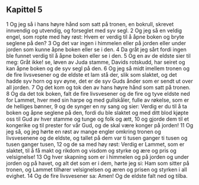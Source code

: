 ## Kapittel 5

1 Og jeg så i hans høyre hånd som satt på tronen, en bokrull, skrevet innvendig og utvendig, og forseglet med syv segl.
2 Og jeg så en veldig engel, som ropte med høy røst: Hvem er verdig til å åpne boken og bryte seglene på den?
3 Og det var ingen i himmelen eller på jorden eller under jorden som kunne åpne boken eller se i den.
4 Da gråt jeg sårt fordi ingen ble funnet verdig til å åpne boken eller se i den.
5 Og en av de eldste sier til meg: Gråt ikke! se, løven av Juda stamme, Davids rotskudd, har seiret og kan åpne boken og de syv segl på den.
6 Og jeg så midt imellem tronen og de fire livsvesener og de eldste et lam stå der, slik som slaktet, og det hadde syv horn og syv øyne, det er de syv Guds ånder som er sendt ut over all jorden.
7 Og det kom og tok den av hans høyre hånd som satt på tronen.
8 Og da det tok boken, falt de fire livsvesener og de fire og tyve eldste ned for Lammet, hver med sin harpe og med gullskåler, fulle av røkelse, som er de helliges bønner,
9 og de synger en ny sang og sier: Verdig er du til å ta boken og åpne seglene på den, fordi du ble slaktet og med ditt blod kjøpte oss til Gud av hver stamme og tunge og folk og ætt,
10 og gjorde dem til et kongerike og til prester for vår Gud, og de skal være konger på jorden!
11 Og jeg så, og jeg hørte en røst av mange engler omkring tronen og livsvesenene og de eldste, og tallet på dem var ti tusen ganger ti tusen og tusen ganger tusen,
12 og de sa med høy røst: Verdig er Lammet, som er slaktet, til å få makt og rikdom og visdom og styrke og ære og pris og velsignelse!
13 Og hver skapning som er i himmelen og på jorden og under jorden og på havet, og alt det som er i dem, hørte jeg si: Ham som sitter på tronen, og Lammet tilhører velsignelsen og æren og prisen og styrken i all evighet.
14 Og de fire livsvesener sa: Amen! Og de eldste falt ned og tilba.
